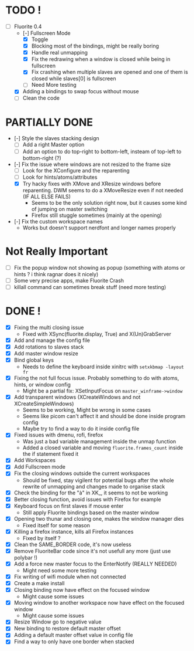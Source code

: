 # TODO !
- [ ] Fluorite 0.4
    - [-] Fullscreen Mode
        - [x] Toggle
        - [x] Blocking most of the bindings, might be really boring
        - [x] Handle real unmapping
        - [x] Fix the redrawing when a window is closed while being in fullscreen
        - [x] Fix crashing when multiple slaves are opened and one of them is closed while slaves[0] is fullscreen
        - [ ] Need More testing
    - [x] Adding a bindings to swap focus without mouse
    - [ ] Clean the code

# PARTIALLY DONE
- [-] Style the slaves stacking design
    - [ ] Add a right Master option
    - [ ] Add an option to do top-right to bottom-left, insteam of top-left to bottom-right (?) 
- [-] Fix the issue where windows are not resized to the frame size
    - [ ] Look for the XConfigure and the reparenting
    - [ ] Look for hints/atoms/attributes
    - [x] Try hacky fixes with XMove and XResize windows before reparenting. DWM seems to do a XMoveResize even if not needed (IF ALL ELSE FAILS) 
        - Seems to be the only solution right now, but it causes some kind of jumping on master switching
        - Firefox still stuggle sometimes (mainly at the opening)
- [-] Fix the custom workspace names
    - Works but doesn't support nerdfont and longer names properly

# Not Really Important
- [ ] Fix the popup window not showing as popup (something with atoms or hints ? i think ragnar does it nicely)
- [ ] Some very precise apps, make Fluorite Crash
- [ ] killall command can sometimes break stuff (need more testing)

# DONE !
- [x] Fixing the multi closing issue
    - Fixed with XSync(fluorite.display, True) and X(Un)GrabServer
- [x] Add and manage the config file
- [x] Add rotations to slaves stack
- [x] Add master window resize
- [x] Bind global keys
    - Needs to define the keyboard inside xinitrc with `setxkbmap -layout fr`
- [x] Fixing the not full focus issue. Probably something to do with atoms, hints, or window config
    - Might be a partial fix: XSetInputFocus on `master_winframe->window`
- [x] Add transparent windows (XCreateWindows and not XCreateSimpleWindows)
    - Seems to be working, Might be wrong in some cases
    - Seems like picom can't affect it and should be done inside program config
    - Maybe try to find a way to do it inside config file
- [x] Fixed issues with dmenu, rofi, firefox
    - Was just a bad variable management inside the unmap function
    - Added a closed variable and moving `fluorite.frames_count` inside the if statement fixed it
- [x] Add Workspaces
- [x] Add Fullscreen mode
- [x] Fix the closing windows outside the current workspaces
    - Should be fixed, stay vigilent for potential bugs after the whole rewrite of unmapping and changes made to organise stack
- [x] Check the binding for the "à" in XK_, it seems to not be working
- [x] Better closing function, avoid issues with Firefox for example
- [x] Keyboard focus on first slaves if mouse enter
    - Still apply Fluorite bindings based on the master window
- [x] Opening two thunar and closing one, makes the window manager dies
    - Fixed itself for some reason
- [x] Killing a firefox instance, kills all Firefox instances
    - Fixed by itself ?
- [x] Clean the SAME_BORDER code, it's now useless
- [x] Remove FluoriteBar code since it's not usefull any more (just use polybar !)
- [x] Add a force new master focus to the EnterNotify (REALLY NEEDED)
    - Might need some more testing
- [x] Fix writing of wifi module when not connected
- [x] Create a make install
- [x] Closing binding now have effect on the focused window
    - Might cause some issues
- [x] Moving window to another workspace now have effect on the focused window
    - Might cause some issues
- [x] Resize Window go to negative value
- [x] New binding to restore default master offset
- [x] Adding a default master offset value in config file
- [x] Find a way to only have one border when stacked
